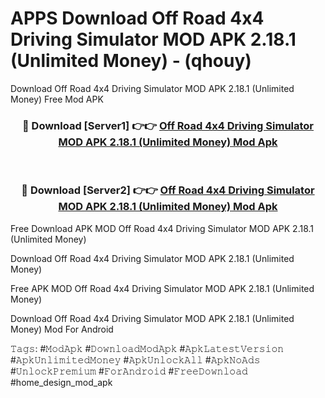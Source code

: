 # APPS Download Off Road 4x4 Driving Simulator MOD APK 2.18.1 (Unlimited Money) - (qhouy)
Download Off Road 4x4 Driving Simulator MOD APK 2.18.1 (Unlimited Money) Free Mod APK

<div align="center">
<h3>🔴 Download [Server1] 👉👉 <a href="https://apk-comot.site?title=Off_Road_4x4_Driving_Simulator_MOD_APK_2.18.1_(Unlimited_Money)">Off Road 4x4 Driving Simulator MOD APK 2.18.1 (Unlimited Money) Mod Apk</a></h3><br>

<h3>🔴 Download [Server2] 👉👉 <a href="https://apk-comot.site?title=Off_Road_4x4_Driving_Simulator_MOD_APK_2.18.1_(Unlimited_Money)">Off Road 4x4 Driving Simulator MOD APK 2.18.1 (Unlimited Money) Mod Apk</a></h3>
</div>


Free Download APK MOD Off Road 4x4 Driving Simulator MOD APK 2.18.1 (Unlimited Money)

Download Off Road 4x4 Driving Simulator MOD APK 2.18.1 (Unlimited Money) 

Free APK MOD Off Road 4x4 Driving Simulator MOD APK 2.18.1 (Unlimited Money) 

Download Off Road 4x4 Driving Simulator MOD APK 2.18.1 (Unlimited Money) Mod For Android

𝚃𝚊𝚐𝚜: #𝙼𝚘𝚍𝙰𝚙𝚔 #𝙳𝚘𝚠𝚗𝚕𝚘𝚊𝚍𝙼𝚘𝚍𝙰𝚙𝚔 #𝙰𝚙𝚔𝙻𝚊𝚝𝚎𝚜𝚝𝚅𝚎𝚛𝚜𝚒𝚘𝚗 #𝙰𝚙𝚔𝚄𝚗𝚕𝚒𝚖𝚒𝚝𝚎𝚍𝙼𝚘𝚗𝚎𝚢 #𝙰𝚙𝚔𝚄𝚗𝚕𝚘𝚌𝚔𝙰𝚕𝚕 #𝙰𝚙𝚔𝙽𝚘𝙰𝚍𝚜 #𝚄𝚗𝚕𝚘𝚌𝚔𝙿𝚛𝚎𝚖𝚒𝚞𝚖 #𝙵𝚘𝚛𝙰𝚗𝚍𝚛𝚘𝚒𝚍 #𝙵𝚛𝚎𝚎𝙳𝚘𝚠𝚗𝚕𝚘𝚊𝚍 #home_design_mod_apk